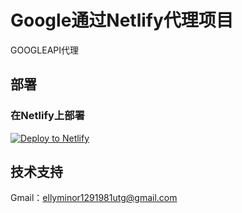 # Google通过Netlify代理项目

GOOGLEAPI代理


## 部署

### 在Netlify上部署

[![Deploy to Netlify](https://www.netlify.com/img/deploy/button.svg)](https://app.netlify.com/start/deploy?repository=https://github.com/cutelika/palm-netlify-proxy)


## 技术支持
Gmail：ellyminor1291981utg@gmail.com

